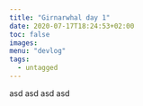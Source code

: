 ```yaml
---
title: "Girnarwhal day 1"
date: 2020-07-17T18:24:53+02:00
toc: false
images:
menu: "devlog"
tags:
  - untagged
---
```



asd
asd
asd
asd